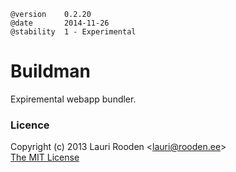 
    @version    0.2.20
    @date       2014-11-26
    @stability  1 - Experimental


Buildman
========

Expiremental webapp bundler.


### Licence

Copyright (c) 2013 Lauri Rooden &lt;lauri@rooden.ee&gt;  
[The MIT License](http://lauri.rooden.ee/mit-license.txt)


